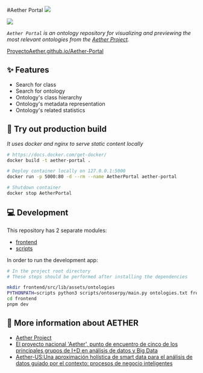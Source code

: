 #Aether Portal ![](https://img.shields.io/twitter/follow/aether_social?style=social)

![](https://github.com/ProyectoAether/Aether-Portal/actions/workflows/deploy.yml/badge.svg)

_`Aether Portal` is an ontology repository for visualizing and previewing the most relevant
ontologies from the [Aether Project](https://aether.es/)._

[ProyectoAether.github.io/Aether-Portal](https://ProyectoAether.github.io/Aether-Portal)

## :sparkles: Features

- Search for class
- Search for ontology
- Ontology's class hierarchy
- Ontology's metadata representation
- Ontology's related statistics

## :whale: Try out production build

_It uses docker and nginx to serve static content locally_

```bash
# https://docs.docker.com/get-docker/
docker build -t aether-portal .

# Deploy container locally on 127.0.0.1:5000
docker run -p 5000:80 -d --rm --name AetherPortal aether-portal

# Shutdown container
docker stop AetherPortal
```

## :computer: Development

This repository has 2 separate modules:

- [frontend](https://github.com/ProyectoAether/Aether-Portal/tree/main/frontend)
- [scripts](https://github.com/ProyectoAether/Aether-Portal/tree/main/scripts)

In order to run the development app:

```bash
# In the project root directory
# These steps should be performed after installing the dependencies

mkdir frontend/src/lib/assets/ontologies
PYTHONPATH=scripts python3 scripts/ontoserpy/main.py ontologies.txt frontend/src/lib/assets/ontologies
cd frontend
pnpm dev
```

## :newspaper: More information about AETHER

- [Aether Project](aether.es/)
- [El proyecto nacional 'Aether', punto de encuentro de cinco de los principales grupos de I+D en análisis de datos y Big Data](https://www.uma.es/sala-de-prensa/noticias/el-proyecto-nacional-aether-punto-de-encuentro-de-cinco-de-los-principales-grupos-de-id-en-analisis-de-datos-y-big-data/)
- [Aether-US:Una aproximación holística de smart data para el análisis de datos guiado por el contexto: procesos de negocio inteligentes](https://investigacion.us.es/sisius/sis_proyecto.php?idproy=33855)
